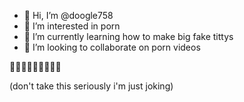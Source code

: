 - 👋 Hi, I’m @doogle758
- 👀 I’m interested in porn
- 🌱 I’m currently learning how to make big fake tittys
- 💞️ I’m looking to collaborate on porn videos

🥵🥵🥵🍆🍆🍆🍑🍑🍑

(don't take this seriously i'm just joking)

<!---
doogle758/doogle758 is a ✨ special ✨ repository because its `README.md` (this file) appears on your GitHub profile.
You can click the Preview link to take a look at your changes.
--->
